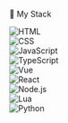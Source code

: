 💼 My Stack
<div align="left">
<img src="https://img.shields.io/badge/HTML-E34F26?style=for-the-badge&logo=html5&logoColor=white" alt="HTML" /><br>
<img src="https://img.shields.io/badge/CSS-1572B6?style=for-the-badge&logo=css3&logoColor=white" alt="CSS" /><br>
<img src="https://img.shields.io/badge/JAVASCRIPT-F7DF1E?style=for-the-badge&logo=javascript&logoColor=black" alt="JavaScript" /><br>
<img src="https://img.shields.io/badge/TYPESCRIPT-3178C6?style=for-the-badge&logo=typescript&logoColor=white" alt="TypeScript" /><br>
<img src="https://img.shields.io/badge/VUE-4FC08D?style=for-the-badge&logo=vue.js&logoColor=white" alt="Vue" /><br>
<img src="https://img.shields.io/badge/REACT-20232A?style=for-the-badge&logo=react&logoColor=61DAFB" alt="React" /><br>
<img src="https://img.shields.io/badge/NODE.JS-339933?style=for-the-badge&logo=node.js&logoColor=white" alt="Node.js" /><br>
<img src="https://img.shields.io/badge/LUA-2C2D72?style=for-the-badge&logo=lua&logoColor=white" alt="Lua" /><br>
<img src="https://img.shields.io/badge/PYTHON-3776AB?style=for-the-badge&logo=python&logoColor=white" alt="Python" />
</div>
